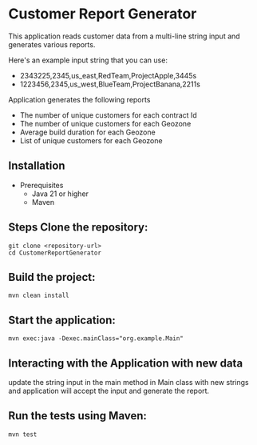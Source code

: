 Customer Report Generator
==========================

This application reads customer data from a multi-line string input and generates various reports.


Here's an example input string that you can use:
- 2343225,2345,us_east,RedTeam,ProjectApple,3445s
- 1223456,2345,us_west,BlueTeam,ProjectBanana,2211s

Application generates the following reports
- The number of unique customers for each contract Id
- The number of unique customers for each Geozone
- Average build duration for each Geozone
- List of unique customers for each Geozone

## Installation
- Prerequisites
    - Java 21 or higher 
    - Maven


## Steps Clone the repository:

    git clone <repository-url>
    cd CustomerReportGenerator


## Build the project:
    mvn clean install



## Start the application:
    mvn exec:java -Dexec.mainClass="org.example.Main"

## Interacting with the Application with new data
update the string input in the main method in Main class with new strings and application will accept the input and generate the report. 



## Run the tests using Maven:
    mvn test
